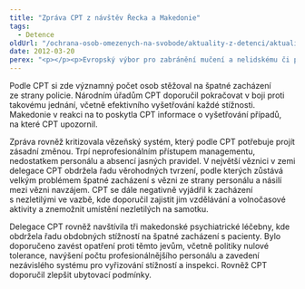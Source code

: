 ```yaml
---
title: "Zpráva CPT z návštěv Řecka a Makedonie"
tags:
  - Detence
oldUrl: "/ochrana-osob-omezenych-na-svobode/aktuality-z-detenci/aktuality-z-detenci-2012/zprava-cpt-z-navstev-recka-a-makedonie/"
date: 2012-03-20
perex: "<p></p><p>Evropský výbor pro zabránění mučení a nelidskému či ponižujícímu zacházení nebo trestání (CPT) vydal v lednu 2012 zprávy z návštěv Řecka, Moldávie a Makedonie. Závažná pochybení byla zjištěna zejména v Makedonii. </p>"
---
```


<!-- imported from the old website -->

<p>Podle CPT si zde významný počet osob stěžoval na špatné zacházení ze strany policie. Národním úřadům CPT doporučil pokračovat v boji proti takovému jednání, včetně efektivního vyšetřování každé stížnosti. Makedonie v reakci na to poskytla CPT informace o vyšetřování případů, na které CPT upozornil. </p><p>Zpráva rovněž kritizovala vězeňský systém, který podle CPT potřebuje projít zásadní změnou. Trpí neprofesionálním přístupem managementu, nedostatkem personálu a absencí jasných pravidel. V největší věznici v zemi delegace CPT obdržela řadu věrohodných tvrzení, podle kterých zůstává velkým problémem špatné zacházení s vězni ze strany personálu a násilí mezi vězni navzájem. CPT se dále negativně vyjádřil k zacházení s nezletilými ve vazbě, kde doporučil zajistit jim vzdělávání a volnočasové aktivity a znemožnit umístění nezletilých na samotku. </p><p>Delegace CPT rovněž navštívila tři makedonské psychiatrické léčebny, kde obdržela řadu obdobných stížností na špatné zacházení s pacienty. Bylo doporučeno zavést opatření proti těmto jevům, včetně politiky nulové tolerance, navýšení počtu profesionálnějšího personálu a zavedení nezávislého systému pro vyřizování stížností a inspekci. Rovněž CPT doporučil zlepšit ubytovací podmínky.</p>
